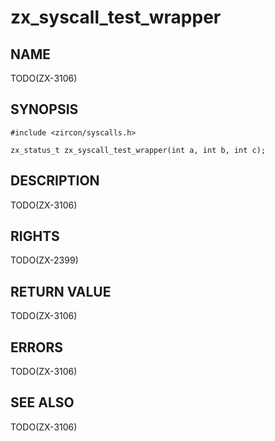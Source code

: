 # zx_syscall_test_wrapper

## NAME

<!-- Updated by update-docs-from-abigen, do not edit. -->

TODO(ZX-3106)

## SYNOPSIS

<!-- Updated by update-docs-from-abigen, do not edit. -->

```
#include <zircon/syscalls.h>

zx_status_t zx_syscall_test_wrapper(int a, int b, int c);
```

## DESCRIPTION

TODO(ZX-3106)

## RIGHTS

<!-- Updated by update-docs-from-abigen, do not edit. -->

TODO(ZX-2399)

## RETURN VALUE

TODO(ZX-3106)

## ERRORS

TODO(ZX-3106)

## SEE ALSO


TODO(ZX-3106)
